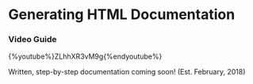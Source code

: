 # Generating HTML Documentation

### Video Guide

{%youtube%}ZLhhXR3vM9g{%endyoutube%}


Written, step-by-step documentation coming soon! \(Est. February, 2018\)

